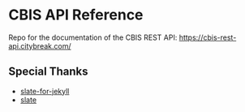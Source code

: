 # CBIS API Reference

Repo for the documentation of the CBIS REST API: https://cbis-rest-api.citybreak.com/

Special Thanks
--------------------
- [slate-for-jekyll](https://github.com/slogsdon/slate-for-jekyll)
- [slate](https://github.com/lord/slate)

